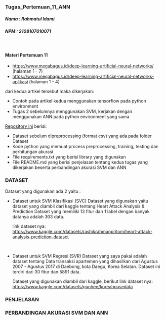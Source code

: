 ### Tugas_Pertemuan_11_ANN

##### Nama : Rahmatul Idami

##### NPM : 2108107010071

<br>

#### Materi Pertemuan 11

- https://www.megabagus.id/deep-learning-artificial-neural-networks/ (halaman 1 - 7)
- ⁠⁠https://www.megabagus.id/deep-learning-artificial-neural-networks-aplikasi (halaman 1 - 4)

dari kedua artikel tersebut maka dikerjakan:

- Contoh pada artikel kedua menggunakan tensorflow pada python environment
- ⁠Tugas 2 sebelumnya menggunakan SVM, kerjakan dengan menggunakan ANN pada python environment yang sama

[Repository ini](https://github.com/rahmatulidami/2108107010071_Pertemuan_11_ANN) berisi:

- Dataset sebelum dipreprocessing (format csv) yang ada pada folder Dataset
- ⁠Kode python yang memuat process preprocessing, training, testing dan perhitungan akurasi
- ⁠File requirements.txt yang berisi library yang digunakan
- ⁠File README.md yang berisi penjelasan tentang kedua tugas yang dikerjakan beserta perbandingan akurasi SVM dan ANN

### DATASET

Dataset yang digunakan ada 2 yaitu :

- Dataset untuk SVM Klasifikasi (SVC)
  Dataset yang digunakan yaitu dataset yang diambil dari kaggle tentang Heart Attack Analysis & Prediction Dataset yang memiliki 13 fitur dan 1 label dengan banyak datanya adalah 303 data.

  link dataset nya: https://www.kaggle.com/datasets/rashikrahmanpritom/heart-attack-analysis-prediction-dataset

  <br>

- Dataset untuk SVM Regresi (SVR)
  Dataset yang saya pakai adalah dataset tentang Data transaksi apartemen yang dihasilkan dari Agustus 2007 - Agustus 2017 di Daebong, kota Daegu, Korea Selatan. Dataset ini terdiri dari 30 fitur dan 5891 data.

  Dataset yang digunakan diambil dari kaggle, berikut link dataset nya: https://www.kaggle.com/datasets/gunhee/koreahousedata

### PENJELASAN

### PERBANDINGAN AKURASI SVM DAN ANN
